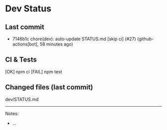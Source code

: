 # Dev Status

## Last commit
- 7146b1c chore(dev): auto-update STATUS.md [skip ci] (#27) (github-actions[bot], 58 minutes ago)
## CI & Tests
[OK] npm ci
[FAIL] npm test

## Changed files (last commit)
dev/STATUS.md

---
Notes:
- ...
